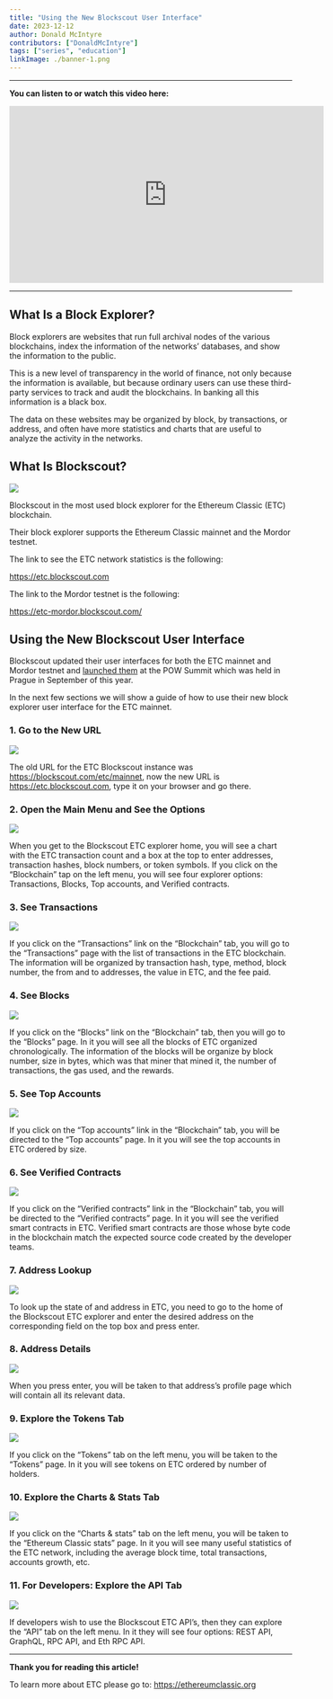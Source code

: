 ```yaml
---
title: "Using the New Blockscout User Interface"
date: 2023-12-12
author: Donald McIntyre
contributors: ["DonaldMcIntyre"]
tags: ["series", "education"]
linkImage: ./banner-1.png
---
```


---
**You can listen to or watch this video here:**

<iframe width="560" height="315" src="https://www.youtube.com/embed/rqftsYWh87s?si=Kw10FpaZYgOBzX7_" title="YouTube video player" frameborder="0" allow="accelerometer; autoplay; clipboard-write; encrypted-media; gyroscope; picture-in-picture; web-share" allowfullscreen></iframe>

---

## What Is a Block Explorer?

Block explorers are websites that run full archival nodes of the various blockchains, index the information of the networks’ databases, and show the information to the public.

This is a new level of transparency in the world of finance, not only because the information is available, but because ordinary users can use these third-party services to track and audit the blockchains. In banking all this information is a black box.

The data on these websites may be organized by block, by transactions, or address, and often have more statistics and charts that are useful to analyze the activity in the networks.

## What Is Blockscout?

![](banner-1.png)

Blockscout in the most used block explorer for the Ethereum Classic (ETC) blockchain.

Their block explorer supports the Ethereum Classic mainnet and the Mordor testnet.

The link to see the ETC network statistics is the following:

https://etc.blockscout.com

The link to the Mordor testnet is the following:

https://etc-mordor.blockscout.com/

## Using the New Blockscout User Interface

Blockscout updated their user interfaces for both the ETC mainnet and Mordor testnet and [launched them](https://youtu.be/azpngtXYces) at the POW Summit which was held in Prague in September of this year.

In the next few sections we will show a guide of how to use their new block explorer user interface for the ETC mainnet. 

### 1. Go to the New URL

![](./1.png)

The old URL for the ETC Blockscout instance was https://blockscout.com/etc/mainnet, now the new URL is https://etc.blockscout.com, type it on your browser and go there.

### 2. Open the Main Menu and See the Options

![](./2.png)

When you get to the Blockscout ETC explorer home, you will see a chart with the ETC transaction count and a box at the top to enter addresses, transaction hashes, block numbers, or token symbols. If you click on the “Blockchain” tap on the left menu, you will see four explorer options: Transactions, Blocks, Top accounts, and Verified contracts.

### 3. See Transactions

![](./3.png)

If you click on the “Transactions” link on the “Blockchain” tab, you will go to the “Transactions” page with the list of transactions in the ETC blockchain. The information will be organized by transaction hash, type, method, block number, the from and to addresses, the value in ETC, and the fee paid.

### 4. See Blocks

![](./4.png)

If you click on the “Blocks” link on the “Blockchain” tab, then you will go to the “Blocks” page. In it you will see all the blocks of ETC organized chronologically. The information of the blocks will be organize by block number, size in bytes, which was that miner that mined it, the number of transactions, the gas used, and the rewards.

### 5. See Top Accounts

![](./5.png)

If you click on the “Top accounts” link in the “Blockchain” tab, you will be directed to the “Top accounts” page. In it you will see the top accounts in ETC ordered by size. 

### 6. See Verified Contracts

![](./6.png)

If you click on the “Verified contracts” link in the “Blockchain” tab, you will be directed to the “Verified contracts” page. In it you will see the verified smart contracts in ETC. Verified smart contracts are those whose byte code in the blockchain match the expected source code created by the developer teams.

### 7. Address Lookup

![](./7.png)

To look up the state of and address in ETC, you need to go to the home of the Blockscout ETC explorer and enter the desired address on the corresponding field on the top box and press enter.

### 8. Address Details

![](./8.png)

When you press enter, you will be taken to that address’s profile page which will contain all its relevant data.

### 9. Explore the Tokens Tab

![](./9.png)

If you click on the “Tokens” tab on the left menu, you will be taken to the “Tokens” page. In it you will see tokens on ETC ordered by number of holders. 

### 10. Explore the Charts & Stats Tab 

![](./10.png)

If you click on the “Charts & stats” tab on the left menu, you will be taken to the “Ethereum Classic stats” page. In it you will see many useful statistics of the ETC network, including the average block time, total transactions, accounts growth, etc.

### 11. For Developers: Explore the API Tab

![](./11.png)

If developers wish to use the Blockscout ETC API’s, then they can explore the “API” tab on the left menu. In it they will see four options: REST API, GraphQL, RPC API, and Eth RPC API.

---

**Thank you for reading this article!**

To learn more about ETC please go to: https://ethereumclassic.org
